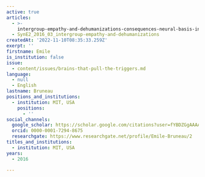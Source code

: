 ```yaml
---
active: true
articles:
  - >-
    intergroup-empathy-and-dehumanizations-consequences-neural-basis-intervention
  - SynE2_2016_03_intergroup-empathy-and-dehumanizations
createdAt: '2022-11-10T08:35:33.259Z'
exerpt: ''
firstname: Emile
is_institution: false
issue:
  - content/issues/brains-that-pull-the-triggers.md
language:
  - null
  - English
lastname: Bruneau
positions_and_institutions:
  - institution: MIT, USA
    positions:
      - ''
social_channels:
  google_scholar: https://scholar.google.com/citations?user=fYBDZGgAAAAJ&hl=en
  orcid: 0000-0001-7294-8675
  researchgate: https://www.researchgate.net/profile/Emile-Bruneau/2
titles_and_institutions:
  - institution: MIT, USA
years:
  - 2016

---
```

